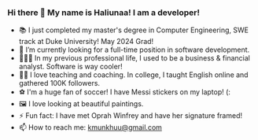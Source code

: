 ### Hi there 👋 My name is Haliunaa! I am a developer! 

- 📚 I just completed my master's degree in Computer Engineering, SWE track at Duke University! May 2024 Grad! 
- 🔭 I’m currently looking for a full-time position in software development.
- 👩🏻‍💼 In my previous professional life, I used to be a business & financial analyst. Software is way cooler! 
- 👩‍🏫 I love teaching and coaching. In college, I taught English online and gathered 100K followers.
- ⚽️ I'm a huge fan of soccer! I have Messi stickers on my laptop! (:
- 🖼 I love looking at beautiful paintings.
- ⚡ Fun fact: I have met Oprah Winfrey and have her signature framed!
- 📫 How to reach me: kmunkhuu@gmail.com


